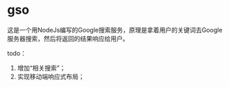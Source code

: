 gso
===
这是一个用NodeJs编写的Google搜索服务，原理是拿着用户的关键词去Google服务器搜索，然后将返回的结果响应给用户。

todo：

1. 增加“相关搜索”；
2. 实现移动端响应式布局；